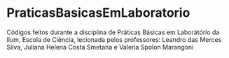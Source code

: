 # PraticasBasicasEmLaboratorio
Códigos feitos durante a disciplina de Práticas Básicas em Laborátório da Ilum, Escola de Ciência, lecionada pelos professores: Leandro das Merces Silva, Juliana Helena Costa Smetana e Valeria Spolon Marangoni
